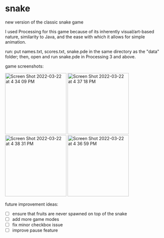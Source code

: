 # snake

new version of the classic snake game 

I used Processing for this game because of its inherently visual/art-based nature, similarity to Java, and the ease with which it allows for simple animation.   

run: put names.txt, scores.txt, snake.pde in the same directory as the "data" folder; then, open and run snake.pde in Processing 3 and above.  

game screenshots:  

<img width="200" alt="Screen Shot 2022-03-22 at 4 34 09 PM" src="https://user-images.githubusercontent.com/48075045/159587865-99f66da7-2b99-4a91-98ad-f88837be8ca9.png"> <img width="200" alt="Screen Shot 2022-03-22 at 4 37 18 PM" src="https://user-images.githubusercontent.com/48075045/159587979-554e23e8-34ed-4993-ac14-adcd7fb6b715.png"> <img width="200" alt="Screen Shot 2022-03-22 at 4 38 31 PM" src="https://user-images.githubusercontent.com/48075045/159587957-13d1778c-5f66-46dc-b437-d0fee4e65a67.png"> <img width="200" alt="Screen Shot 2022-03-22 at 4 36 59 PM" src="https://user-images.githubusercontent.com/48075045/159587990-9f91ca76-6474-4d8a-b891-7855c8b9e0fc.png">



future improvement ideas:  
- [ ] ensure that fruits are never spawned on top of the snake  
- [ ] add more game modes  
- [ ] fix minor checkbox issue  
- [ ] improve pause feature
